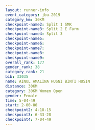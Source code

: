 ```yaml
---
layout: runner-info 
event_category: jbu-2019 
category_km: 30KM 
checkpoint-name2: Split 1 SMK 
checkpoint-name3: Split 2 E Farm 
checkpoint-name4: Split 3 
checkpoint-name5: 
checkpoint-name6: 
checkpoint-name7: 
checkpoint-name8: 
checkpoint-name9: 
overall_rank: 177
gender_rank: 38
category_rank: 21
bib: 33035
name: AINUL AMALINA HUSNI BINTI HUSIN
distance: 30KM
category: 30KM Women Open
gender: Female
time: 5-04-49
start: 2-00-00
checkpoint2: 4-18-15
checkpoint3: 6-33-28
checkpoint4: 7-04-49
---
```

